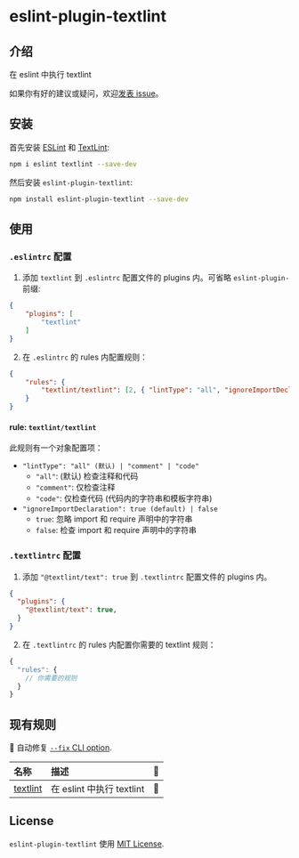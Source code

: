# eslint-plugin-textlint

## 介绍

在 eslint 中执行 textlint

如果你有好的建议或疑问，欢迎[发表 issue](https://github.com/fengma1992/eslint-plugin-textlint/issues/new)。

## 安装

首先安装 [ESLint](https://eslint.org/) 和 [TextLint](https://textlint.github.io/):

```sh
npm i eslint textlint --save-dev
```

然后安装 `eslint-plugin-textlint`:

```sh
npm install eslint-plugin-textlint --save-dev
```

## 使用

### `.eslintrc` 配置

1. 添加 `textlint` 到 `.eslintrc` 配置文件的 plugins 内。可省略 `eslint-plugin-` 前缀:

```json
{
    "plugins": [
        "textlint"
    ]
}
```

2. 在 `.eslintrc` 的 rules 内配置规则：

```json
{
    "rules": {
        "textlint/textlint": [2, { "lintType": "all", "ignoreImportDeclaration": true }]
    }
}
```

#### rule: `textlint/textlint`

此规则有一个对象配置项：

* `"lintType": "all" (默认) | "comment" | "code"`
    * `"all"`: (默认) 检查注释和代码
    * `"comment"`: 仅检查注释
    * `"code"`: 仅检查代码 (代码内的字符串和模板字符串)
* `"ignoreImportDeclaration": true (default) | false`
    * `true`: 忽略 import 和 require 声明中的字符串
    * `false`: 检查 import 和 require 声明中的字符串


### `.textlintrc` 配置

1. 添加 `"@textlint/text": true` 到 `.textlintrc` 配置文件的 plugins 内。

```json
{
  "plugins": {
    "@textlint/text": true,
  }
}
```

2. 在 `.textlintrc` 的 rules 内配置你需要的 textlint 规则：

```js
{
  "rules": {
    // 你需要的规则
  }
}

```

## 现有规则

🔧 自动修复 [`--fix` CLI option](https://eslint.org/docs/user-guide/command-line-interface#--fix).

| 名称                                 | 描述                    | 🔧 |
|:-----------------------------------|:----------------------|:---|
| [textlint](docs/rules/textlint.md) | 在 eslint 中执行 textlint | 🔧 |

## License

`eslint-plugin-textlint` 使用 [MIT License](https://opensource.org/licenses/mit-license.php).